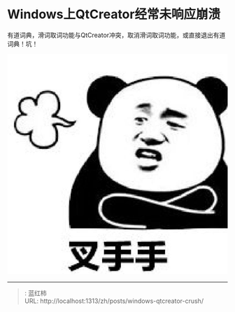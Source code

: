 # Windows上QtCreator经常未响应崩溃

有道词典，滑词取词功能与QtCreator冲突，取消滑词取词功能，或直接退出有道词典！坑！

![无奈](/images/posts/qtcreator-crush.jpeg)

---

> : 蓝红柿  
> URL: http://localhost:1313/zh/posts/windows-qtcreator-crush/  

